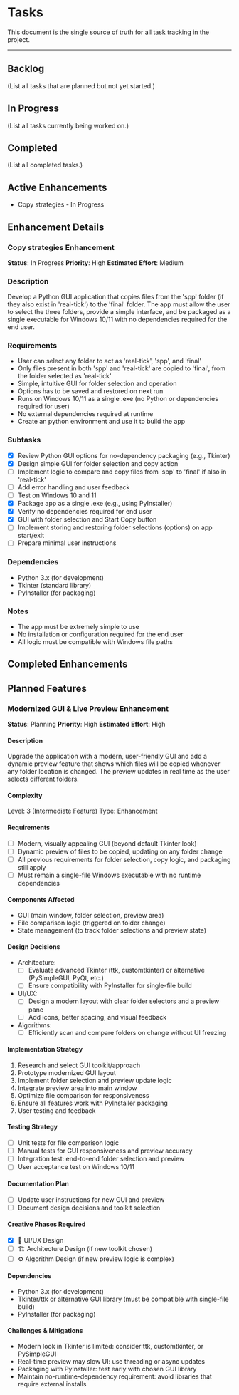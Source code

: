 # Tasks

This document is the single source of truth for all task tracking in the project.

---

## Backlog
(List all tasks that are planned but not yet started.)

## In Progress
(List all tasks currently being worked on.)

## Completed
(List all completed tasks.)

## Active Enhancements
- Copy strategies - In Progress

## Enhancement Details
### Copy strategies Enhancement

**Status**: In Progress
**Priority**: High
**Estimated Effort**: Medium

### Description
Develop a Python GUI application that copies files from the 'spp' folder (if they also exist in 'real-tick') to the 'final' folder. The app must allow the user to select the three folders, provide a simple interface, and be packaged as a single executable for Windows 10/11 with no dependencies required for the end user.

### Requirements
- User can select any folder to act as 'real-tick', 'spp', and 'final'
- Only files present in both 'spp' and 'real-tick' are copied to 'final', from the folder selected as 'real-tick'
- Simple, intuitive GUI for folder selection and operation
- Options has to be saved and restored on next run
- Runs on Windows 10/11 as a single .exe (no Python or dependencies required for user)
- No external dependencies required at runtime
- Create an python environment and use it to build the app

### Subtasks
- [x] Review Python GUI options for no-dependency packaging (e.g., Tkinter)
- [x] Design simple GUI for folder selection and copy action
- [ ] Implement logic to compare and copy files from 'spp' to 'final' if also in 'real-tick'
- [ ] Add error handling and user feedback
- [ ] Test on Windows 10 and 11
- [x] Package app as a single .exe (e.g., using PyInstaller)
- [x] Verify no dependencies required for end user
- [x] GUI with folder selection and Start Copy button
- [ ] Implement storing and restoring folder selections (options) on app start/exit
- [ ] Prepare minimal user instructions

### Dependencies
- Python 3.x (for development)
- Tkinter (standard library)
- PyInstaller (for packaging)

### Notes
- The app must be extremely simple to use
- No installation or configuration required for the end user
- All logic must be compatible with Windows file paths

## Completed Enhancements

## Planned Features

### Modernized GUI & Live Preview Enhancement

**Status**: Planning
**Priority**: High
**Estimated Effort**: High

#### Description
Upgrade the application with a modern, user-friendly GUI and add a dynamic preview feature that shows which files will be copied whenever any folder location is changed. The preview updates in real time as the user selects different folders.

#### Complexity
Level: 3 (Intermediate Feature)
Type: Enhancement

#### Requirements
- [ ] Modern, visually appealing GUI (beyond default Tkinter look)
- [ ] Dynamic preview of files to be copied, updating on any folder change
- [ ] All previous requirements for folder selection, copy logic, and packaging still apply
- [ ] Must remain a single-file Windows executable with no runtime dependencies

#### Components Affected
- GUI (main window, folder selection, preview area)
- File comparison logic (triggered on folder change)
- State management (to track folder selections and preview state)

#### Design Decisions
- Architecture:
  - [ ] Evaluate advanced Tkinter (ttk, customtkinter) or alternative (PySimpleGUI, PyQt, etc.)
  - [ ] Ensure compatibility with PyInstaller for single-file build
- UI/UX:
  - [ ] Design a modern layout with clear folder selectors and a preview pane
  - [ ] Add icons, better spacing, and visual feedback
- Algorithms:
  - [ ] Efficiently scan and compare folders on change without UI freezing

#### Implementation Strategy
1. Research and select GUI toolkit/approach
2. Prototype modernized GUI layout
3. Implement folder selection and preview update logic
4. Integrate preview area into main window
5. Optimize file comparison for responsiveness
6. Ensure all features work with PyInstaller packaging
7. User testing and feedback

#### Testing Strategy
- [ ] Unit tests for file comparison logic
- [ ] Manual tests for GUI responsiveness and preview accuracy
- [ ] Integration test: end-to-end folder selection and preview
- [ ] User acceptance test on Windows 10/11

#### Documentation Plan
- [ ] Update user instructions for new GUI and preview
- [ ] Document design decisions and toolkit selection

#### Creative Phases Required
- [x] 🎨 UI/UX Design
- [ ] 🏗️ Architecture Design (if new toolkit chosen)
- [ ] ⚙️ Algorithm Design (if new preview logic is complex)

#### Dependencies
- Python 3.x (for development)
- Tkinter/ttk or alternative GUI library (must be compatible with single-file build)
- PyInstaller (for packaging)

#### Challenges & Mitigations
- Modern look in Tkinter is limited: consider ttk, customtkinter, or PySimpleGUI
- Real-time preview may slow UI: use threading or async updates
- Packaging with PyInstaller: test early with chosen GUI library
- Maintain no-runtime-dependency requirement: avoid libraries that require external installs 